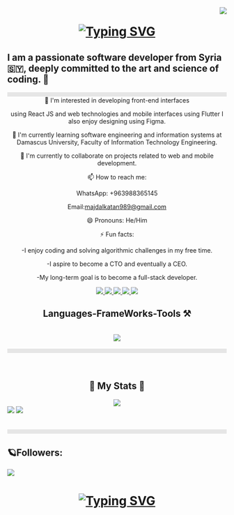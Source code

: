 <img align="right" src="https://visitor-badge.laobi.icu/badge?page_id=MajdAlkatan.MajdAlkatan"/>
<h1 align ="center">

<a href="https://git.io/typing-svg"><img src="https://readme-typing-svg.demolab.com?font=Exo 2&center=true&vCenter=true&weight=500&size=35&pause=1000&width=500&height=70&lines=%F0%9F%9A%80+Greetings!+;I'm+Majd+Al-Kattan+;a+great+project+engineer+%F0%9F%96%A5%EF%B8%8F%F0%9F%94%AE" alt="Typing SVG" /></a>
</h1>
<h2 align="cnter">I am a passionate software developer from Syria 🇸🇾, deeply committed to the art and science of coding. 🚀</h2>
<img style="display: block;-webkit-user-select: none;margin: auto;background-color: hsl(0, 0%, 90%);" src="https://user-images.githubusercontent.com/73097560/115834477-dbab4500-a447-11eb-908a-139a6edaec5c.gif" width="1000" height="10"><div align="center">
 👀 I'm interested in developing front-end interfaces 

using React JS and web technologies
and mobile interfaces using Flutter
 I also enjoy designing using Figma.
</br>

 🌱 I'm currently learning software engineering and information systems at Damascus University, Faculty of Information Technology Engineering.

 💞️ I'm currently to collaborate on projects related to web and mobile development.

 📫 How to reach me:

   WhatsApp: +963988365145

   Email:majdalkatan989@gmail.com

 😄 Pronouns: He/Him

 ⚡ Fun facts:

   -I enjoy coding and solving algorithmic challenges in my free time.

   -I aspire to become a CTO and eventually a CEO.

   -My long-term goal is to become a full-stack developer.

</div>
<div align="center">
<a href="#">
<img src="https://img.shields.io/badge/Gmail-D14836?style=for-the-badge&logo=gmail&logoColor=white"/>
</a>
<a href="#">
<img src="https://img.shields.io/badge/Telegram-2CA5E0?style=for-the-badge&logo=telegram&logoColor=white"/>
</a>
<a href="#">
<img src="https://img.shields.io/badge/WhatsApp-25D366?style=for-the-badge&logo=whatsapp&logoColor=white"/>
</a>
<a href="#">
<img src="https://img.shields.io/badge/LinkedIn-0077B5?style=for-the-badge&logo=linkedin&logoColor=white"/>
</a>
<a href="#">
<img src="https://img.shields.io/badge/GitHub-100000?style=for-the-badge&logo=github&logoColor=white"/>
</a>
</div>
</hr>
<h2 align="center"> Languages-FrameWorks-Tools ⚒️
</h2>
<br/>
<div align="center">
<a href="https://skillicons.dev">
<img
src="https://skillicons.dev/icons?i=vite,react,github,javascript,flutter,dart,firebase,c,nodejs,java,figma,html,css,mui,git,vscode,bootstrap,tailwind,redux,"
/>
</a>
</div>
<br/>
<img style="display: block;-webkit-user-select: none;margin: auto;background-color: hsl(0, 0%, 90%);" src="https://user-images.githubusercontent.com/73097560/115834477-dbab4500-a447-11eb-908a-139a6edaec5c.gif" width="1000" height="10">
<br/>
<br/>
<div align="center">
<h2>🌌 My Stats 🌌</h2>

  <img src="https://github-readme-streak-stats.herokuapp.com?user=MajdAlkatan&theme=github-dark-blue&hide_border=true&border_radius=16&date_format=M%20j%5B%2C%20Y%5D" />

</div>


  <img src="https://github-readme-stats-salesp07.vercel.app/api?username=MajdAlkatan&count_private=true&theme=react&hide_border=true&bg_color=0D1117&size_weight=0.58&count_weight=0.58&exclude_repo=github-readme-stats"/>
  <img src="https://github-readme-stats.vercel.app/api/top-langs/?username=MajdAlkatan&langs_count=8&count_private=true&layout=compact&theme=react&hide_border=true&bg_color=0D1117"/>
<br>

<br/>
<br/>
<img style="display: block;-webkit-user-select: none;margin: auto;background-color: hsl(0, 0%, 90%);" src="https://user-images.githubusercontent.com/73097560/115834477-dbab4500-a447-11eb-908a-139a6edaec5c.gif" width="1000" height="10">
<div>
<h2> 🪐Followers:</h2>
</div>
<a href="https://github.com/QusaiAlbonni?tab=followers">
<img src="https://img.shields.io/github/followers/MajdAlkatan?label=Followers&amp;style=social" style="max-width: 100%;"></a>
<div align="center"><h1 align="center" >
<a href="https://git.io/typing-svg"><img src="https://readme-typing-svg.demolab.com?font=Exo+2&weight=500&size=35&pause=1000&width=500&height=70&lines=Thank+you+for+visiting!;Follow+me+for+project+updates;+It+would+be+an+honor+;if+you+checked+out+my+profile;Feel+free+to+send+me+a+message;about+anything+you'd+like+to" alt="Typing SVG" /></a>
</h1>
</div>

